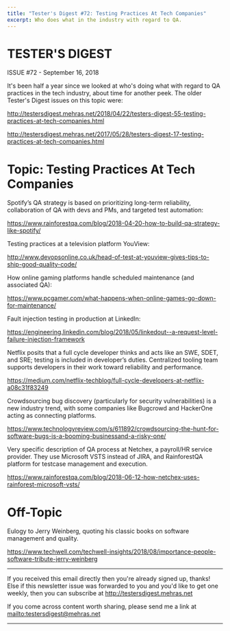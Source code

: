 ```yaml
---
title: "Tester's Digest #72: Testing Practices At Tech Companies"
excerpt: Who does what in the industry with regard to QA.
---
```


TESTER'S DIGEST
===============
ISSUE #72 - September 16, 2018

It's been half a year since we looked at who's doing what with regard to QA practices in the tech industry, about time for another peek. The older Tester's Digest issues on this topic were:

<http://testersdigest.mehras.net/2018/04/22/testers-digest-55-testing-practices-at-tech-companies.html>

<http://testersdigest.mehras.net/2017/05/28/testers-digest-17-testing-practices-at-tech-companies.html>

Topic: Testing Practices At Tech Companies
==========================================

Spotify’s QA strategy is based on prioritizing long-term reliability, collaboration of QA with devs and PMs, and targeted test automation:

<https://www.rainforestqa.com/blog/2018-04-20-how-to-build-qa-strategy-like-spotify/>

Testing practices at a television platform YouView:

<http://www.devopsonline.co.uk/head-of-test-at-youview-gives-tips-to-ship-good-quality-code/>

How online gaming platforms handle scheduled maintenance (and associated QA):

<https://www.pcgamer.com/what-happens-when-online-games-go-down-for-maintenance/>

Fault injection testing in production at LinkedIn:

<https://engineering.linkedin.com/blog/2018/05/linkedout--a-request-level-failure-injection-framework>

Netflix posits that a full cycle developer thinks and acts like an SWE, SDET, and SRE; testing is included in developer’s duties. Centralized tooling team supports developers in their work toward reliability and performance.

<https://medium.com/netflix-techblog/full-cycle-developers-at-netflix-a08c31f83249>

Crowdsourcing bug discovery (particularly for security vulnerabilities) is a new industry trend, with some companies like Bugcrowd and HackerOne acting as connecting platforms.

<https://www.technologyreview.com/s/611892/crowdsourcing-the-hunt-for-software-bugs-is-a-booming-businessand-a-risky-one/>

Very specific description of QA process at Netchex, a payroll/HR service provider. They use Microsoft VSTS instead of JIRA, and RainforestQA platform for testcase management and execution.

<https://www.rainforestqa.com/blog/2018-06-12-how-netchex-uses-rainforest-microsoft-vsts/>


Off-Topic
=========

Eulogy to Jerry Weinberg, quoting his classic books on software management and quality.

<https://www.techwell.com/techwell-insights/2018/08/importance-people-software-tribute-jerry-weinberg>

---

If you received this email directly then you're already signed up, thanks! Else
if this newsletter issue was forwarded to you and you'd like to get one weekly,
then you can subscribe at <http://testersdigest.mehras.net>

If you come across content worth sharing, please send me a link at
<mailto:testersdigest@mehras.net>

---
